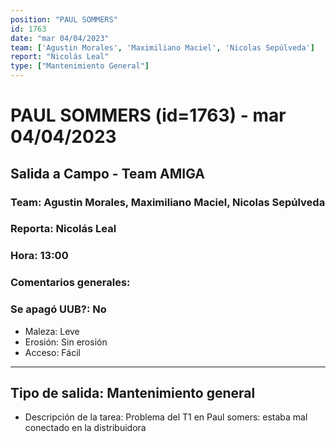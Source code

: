 ```yaml
---
position: "PAUL SOMMERS"
id: 1763
date: "mar 04/04/2023"
team: ['Agustin Morales', 'Maximiliano Maciel', 'Nicolas Sepúlveda']
report: "Nicolás Leal"
type: ["Mantenimiento General"]
---
```


# PAUL SOMMERS (id=1763) - mar 04/04/2023
## Salida a Campo - Team AMIGA
### Team: Agustin Morales, Maximiliano Maciel, Nicolas Sepúlveda
### Reporta: Nicolás Leal
### Hora: 13:00
### Comentarios generales: 
### Se apagó UUB?: No 
- Maleza: Leve
- Erosión: Sin erosión
- Acceso: Fácil
---------
## Tipo de salida: Mantenimiento general
   - Descripción de la tarea: Problema del T1 en Paul somers: estaba mal conectado en la distribuidora
